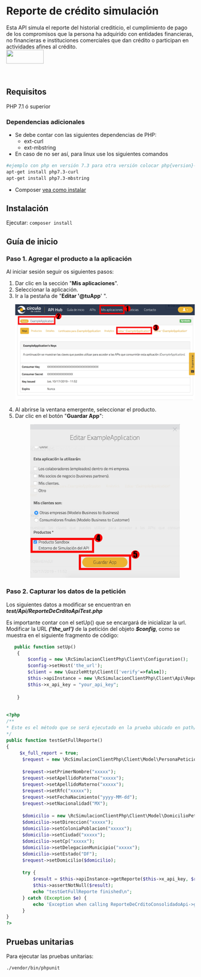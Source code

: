 # Reporte de crédito simulación

<p>Esta API simula el reporte del historial crediticio, el cumplimiento de pago de los compromisos que la persona ha adquirido con entidades financieras, no financieras e instituciones comerciales que dan crédito o participan en actividades afines al crédito.<br/><img src='https://www.circulodecredito.com.mx/assets/img/logocirculo.png' height='37' width='100'/></p><br/>

## Requisitos

PHP 7.1 ó superior

### Dependencias adicionales
- Se debe contar con las siguientes dependencias de PHP:
    - ext-curl
    - ext-mbstring
- En caso de no ser así, para linux use los siguientes comandos

```sh
#ejemplo con php en versión 7.3 para otra versión colocar php{version}-curl
apt-get install php7.3-curl
apt-get install php7.3-mbstring
```
- Composer [vea como instalar][1]

## Instalación

Ejecutar: `composer install`

## Guía de inicio

### Paso 1. Agregar el producto a la aplicación

Al iniciar sesión seguir os siguientes pasos:

 1. Dar clic en la sección "**Mis aplicaciones**".
 2. Seleccionar la aplicación.
 3. Ir a la pestaña de "**Editar '@tuApp**' ".
    <p align="center">
      <img src="https://github.com/APIHub-CdC/imagenes-cdc/blob/master/edit_applications.jpg" width="900">
    </p>
 4. Al abrirse la ventana emergente, seleccionar el producto.
 5. Dar clic en el botón "**Guardar App**":
    <p align="center">
      <img src="https://github.com/APIHub-CdC/imagenes-cdc/blob/master/selected_product.jpg" width="400">
    </p>

### Paso 2. Capturar los datos de la petición

Los siguientes datos a modificar se encuentran en ***test/Api/ReporteDeCrditoApiTest.php***

Es importante contar con el setUp() que se encargará de inicializar la url. Modificar la URL ***('the_url')*** de la petición del objeto ***$config***, como se muestra en el siguiente fragmento de código:

```php
   public function setUp()
    {
        $config = new \RcSimulacionClientPhp\Client\Configuration();
        $config->setHost('the_url');
        $client = new \GuzzleHttp\Client(['verify'=>false]);
        $this->apiInstance = new \RcSimulacionClientPhp\Client\Api\ReporteDeCrditoApi($client, $config);
        $this->x_api_key = "your_api_key";
        
    }
```
```php

<?php
/**
* Este es el método que se será ejecutado en la prueba ubicado en path/to/repository/test/Api/ReporteDeCrditoConsolidadoApiTest.php
*/
public function testGetFullReporte()
{
     $x_full_report = true;
      $request = new \RcSimulacionClientPhp\Client\Model\PersonaPeticion();
      
      $request->setPrimerNombre("xxxxx");
      $request->setApellidoPaterno("xxxxx");
      $request->setApellidoMaterno("xxxxx");
      $request->setRfc("xxxxx");
      $request->setFechaNacimiento("yyyy-MM-dd");
      $request->setNacionalidad("MX");

      $domicilio = new \RcSimulacionClientPhp\Client\Model\DomicilioPeticion();
      $domicilio->setDireccion("xxxxx");
      $domicilio->setColoniaPoblacion("xxxxx");
      $domicilio->setCiudad("xxxxx");
      $domicilio->setCp("xxxxx");
      $domicilio->setDelegacionMunicipio("xxxxx");
      $domicilio->setEstado("DF");
      $request->setDomicilio($domicilio); 
      
      try {
          $result = $this->apiInstance->getReporte($this->x_api_key, $request, $x_full_report);
          $this->assertNotNull($result);
          echo "testGetFullReporte finished\n";
      } catch (Exception $e) {
          echo 'Exception when calling ReporteDeCrditoConsolidadoApi->getReporte: ', $e->getMessage(), PHP_EOL;
      }
}
?>
```
## Pruebas unitarias

Para ejecutar las pruebas unitarias:

```sh
./vendor/bin/phpunit
```

[1]: https://getcomposer.org/doc/00-intro.md#installation-linux-unix-macos
